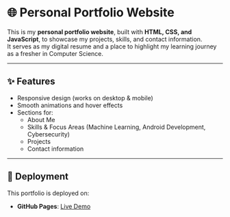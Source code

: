# 🌐 Personal Portfolio Website

This is my **personal portfolio website**, built with **HTML, CSS, and JavaScript**, to showcase my projects, skills, and contact information.  
It serves as my digital resume and a place to highlight my learning journey as a fresher in Computer Science.

---

## ✨ Features
- Responsive design (works on desktop & mobile)
- Smooth animations and hover effects
- Sections for:
  - About Me
  - Skills & Focus Areas (Machine Learning, Android Development, Cybersecurity)
  - Projects
  - Contact information

---

## 🚀 Deployment
This portfolio is deployed on:
- **GitHub Pages**: [Live Demo](https://yourusername.github.io/portfolio)  

